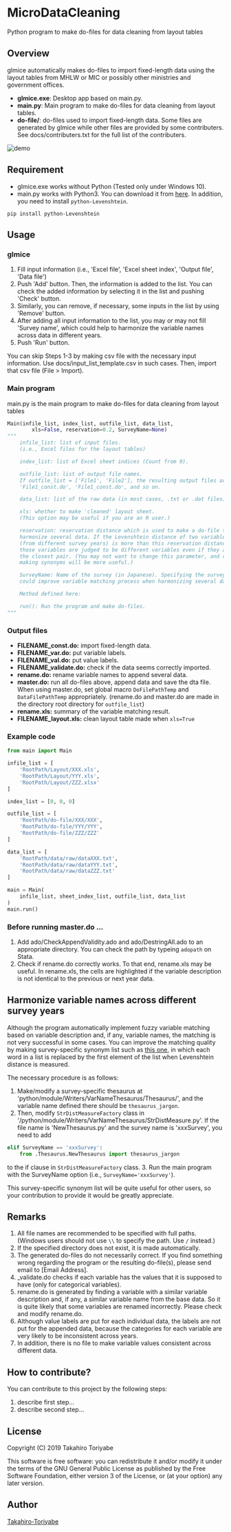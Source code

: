 # MicroDataCleaning
Python program to make do-files for data cleaning from layout tables

## Overview
glmice automatically makes do-files to import fixed-length data using the layout
tables from MHLW or MIC or possibly other ministries and government offices.
- **glmice.exe**: Desktop app based on main.py.
- **main.py**: Main program to make do-files for data cleaning from layout
tables.
- **do-file/**: do-files used to import fixed-length data. Some files are
generated by glmice while other files are provided  by some contributers.
See docs/contributers.txt for the full list of the contributers.

![demo](https://github.com/Takahiro-Toriyabe/MicroDataCleaning/blob/e49a4f95313d5521ae9097957e5a630cb58e02a5/img/demo.gif)

## Requirement
- glmice.exe works without Python (Tested only under Windows 10).
- main.py works with Python3. You can download it from
[here](https://www.anaconda.com/distribution/). In addition, you need to
install
`python-Levenshtein`.
```
pip install python-Levenshtein
```

## Usage

### glmice

1. Fill input information (i.e., 'Excel file', 'Excel sheet index', 'Output file', 'Data file')
2. Push 'Add' button. Then, the information is added to the list.
You can check the added information by selecting it in the list and pushing 'Check' button.
3. Similarly, you can remove, if necessary, some inputs in the list by using 'Remove' button.
4. After adding all input information to the list, you may or may not fill 'Survey name',
which could help to harmonize the variable names across data in different years.
5. Push 'Run' button.

You can skip Steps 1-3 by making csv file with the necessary input information.
Use docs/input_list_template.csv in such cases. Then, import that csv file
(File > Import).

### Main program
main.py is the main program to make do-files for data cleaning from layout
tables

```Python
Main(infile_list, index_list, outfile_list, data_list,
        xls=False, reservation=0.2, SurveyName=None)
"""
    infile_list: list of input files.
    (i.e., Excel files for the layout tables)

    index_list: list of Excel sheet indices (Count from 0).

    outfile_list: list of output file names.
    If outfile_list = ['File1', 'File2'], the resulting output files are
    'File1_const.do', 'File1_const.do', and so on.

    data_list: list of the raw data (in most cases, .txt or .dat files).

    xls: whether to make 'cleaned' layout sheet.
    (This option may be useful if you are an R user.)

    reservation: reservation distance which is used to make a do-file to
    harmonize several data. If the Levenshtein distance of two variables
    (from different survey years) is more than this reservation distance,
    those variables are judged to be different variables even if they are
    the closest pair. (You may not want to change this parameter, and rather
    making synonyms will be more useful.)

    SurveyName: Name of the survey (in Japanese). Specifying the survey name
    could improve variable matching process when harmonizing several data.

    Method defined here:

    run(): Run the program and make do-files.
"""
```

### Output files
- **FILENAME_const.do:** import fixed-length data.
- **FILENAME_var.do:** put variable labels.
- **FILENAME_val.do:** put value labels.
- **FILENAME_validate.do:** check if the data seems correctly imported.
- **rename.do:** rename variable names to append several data.
- **master.do:** run all do-files above, append data and save the dta file.
When using master.do, set global macro `DoFilePathTemp` and `DataFilePathTemp`
appropriately. (rename.do and master.do are made in the directory root
directory for `outfile_list`)
- **rename.xls:** summary of the variable matching result.
- **FILENAME_layout.xls:** clean layout table made when `xls=True`

### Example code
```Python
from main import Main

infile_list = [
    'RootPath/Layout/XXX.xls',
    'RootPath/Layout/YYY.xls',
    'RootPath/Layout/ZZZ.xlsx'
]

index_list = [0, 0, 0]

outfile_list = [
    'RootPath/do-file/XXX/XXX',
    'RootPath/do-file/YYY/YYY',
    'RootPath/do-file/ZZZ/ZZZ'
]

data_list = [
    'RootPath/data/raw/dataXXX.txt',
    'RootPath/data/raw/dataYYY.txt',
    'RootPath/data/raw/dataZZZ.txt'
]

main = Main(
    infile_list, sheet_index_list, outfile_list, data_list
)
main.run()
```

### Before running master.do ...
1. Add ado/CheckAppendValidity.ado and ado/DestringAll.ado to an appropriate
directory. You can check the path by typeing `adopath` on Stata.
2. Check if rename.do correctly works. To that end, rename.xls may be useful.
In rename.xls, the cells are highlighted if the variable description
is not identical to the previous or next year data.

## Harmonize variable names across different survey years
Although the program automatically implement fuzzy variable matching based on
variable description and, if any, variable names, the matching is not very
successful in some cases. You can improve the matching quality by making
survey-specific synonym list such as [this one](https://github.com/Takahiro-Toriyabe/MicroDataCleaning/blob/a05351fff7c1aa95d8953de1ccd3fa16253af67f/python/module/Writers/VarNameThesaurus/Thesaurus/WageCensus.py), in which each word in a list
is replaced by the first element of the list when Levenshtein distance is measured.

The necessary procedure is as follows:
1. Make/modify a survey-specific thesaurus at 'python/module/Writers/VarNameThesaurus/Thesaurus/', and the variable name defined there should be `thesaurus_jargon`.
2. Then, modify `StrDistMeasureFactory` class in '/python/module/Writers/VarNameThesaurus/StrDistMeasure.py'. If the file name is 'NewThesaurus.py' and
the survey name is 'xxxSurvey', you need to add
```Python
elif SurveyName == 'xxxSurvey':
    from .Thesaurus.NewThesaurus import thesaurus_jargon
```
to the if clause in `StrDistMeasureFactory` class.
3. Run the main program with the SurveyName option (i.e., `SurveyName='xxxSurvey'`).

This survey-specific synonym list will be quite useful for other users, so your
contribution to provide it would be greatly appreciate.

## Remarks
1. All file names are recommended to be specified with full paths. (Windows users should not use `\\` to specify the path. Use `/` instead.)
2. If the specified directory does not exist, it is made automatically.
2. The generated do-files do not necessarily correct.
If you find something wrong regarding the program or
 the resulting do-file(s), please send email to [Email Address].
3. \_validate.do checks if each variable has the values that it is supposed
to have (only for categorical variables).
4. rename.do is generated by finding a variable with a similar variable
description and, if any, a similar variable name from the base data. So it is
quite likely that some variables are renamed incorrectly. Please check and
modify rename.do.
5. Although value labels are put for each individual data, the labels are not
put for the appended data, because the categories for each variable are very
likely to be inconsistent across years.
6. In addition, there is no file to make variable values consistent across
different data.

## How to contribute?
You can contribute to this project by the following steps:
1. describe first step...
2. describe second step...

## License
Copyright (C) 2019 Takahiro Toriyabe

This software is free software: you can redistribute it and/or modify it under the terms of the GNU General Public License as published by the Free Software Foundation, either version 3 of the License, or (at your option) any later version.

## Author
[Takahiro-Toriyabe](https://github.com/Takahiro-Toriyabe)
